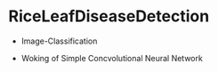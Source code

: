 # RiceLeafDiseaseDetection
* Image-Classification

* Woking of Simple Concvolutional Neural Network
